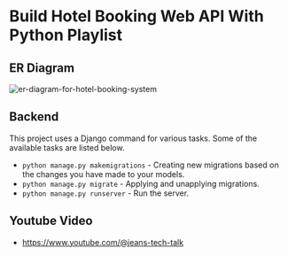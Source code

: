 # Build Hotel Booking Web API With Python Playlist

## ER Diagram

![er-diagram-for-hotel-booking-system]()

## Backend

This project uses a Django command for various tasks. Some of the available tasks
are listed below.

* `python manage.py makemigrations`  - Creating new migrations based on the changes you have made to your models.
* `python manage.py migrate`         - Applying and unapplying migrations.
* `python manage.py runserver`       - Run the server.

## Youtube Video

- https://www.youtube.com/@jeans-tech-talk
